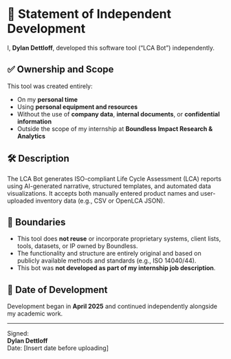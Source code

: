 # 📄 Statement of Independent Development

I, **Dylan Dettloff**, developed this software tool (“LCA Bot”) independently.

## ✅ Ownership and Scope

This tool was created entirely:
- On my **personal time**
- Using **personal equipment and resources**
- Without the use of **company data**, **internal documents**, or **confidential information**
- Outside the scope of my internship at **Boundless Impact Research & Analytics**

## 🛠️ Description

The LCA Bot generates ISO-compliant Life Cycle Assessment (LCA) reports using AI-generated narrative, structured templates, and automated data visualizations. It accepts both manually entered product names and user-uploaded inventory data (e.g., CSV or OpenLCA JSON).

## 🔐 Boundaries

- This tool does **not reuse** or incorporate proprietary systems, client lists, tools, datasets, or IP owned by Boundless.
- The functionality and structure are entirely original and based on publicly available methods and standards (e.g., ISO 14040/44).
- This bot was **not developed as part of my internship job description**.

## 📅 Date of Development

Development began in **April 2025** and continued independently alongside my academic work.

---

Signed:  
**Dylan Dettloff**  
Date: [Insert date before uploading]